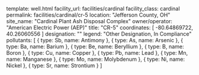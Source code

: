 template: well.html
facility_url: facilities/cardinal
facility_class: cardinal
permalink: facilities/cardinal/cr-5
location: "Jefferson County, OH"
site_name: "Cardinal Plant Ash Disposal Complex"
owner/operator: "American Electric Power (AEP)"
title: "CR-5"
coordinates: [
  -80.64869722,
  40.26060556
]
designation: ""
legend: "Other Designation, In Compliance"
pollutants: [
{
  type: Sb,
  name: Antimony
},
{
  type: As,
  name: Arsenic
},
{
  type: Ba,
  name: Barium
},
{
  type: Be,
  name: Beryllium
},
{
  type: B,
  name: Boron
},
{
  type: Cu,
  name: Copper
},
{
  type: Pb,
  name: Lead
},
{
  type: Mn,
  name: Manganese
},
{
  type: Mo,
  name: Molybdenum
},
{
  type: Ni,
  name: Nickel
},
{
  type: Sr,
  name: Strontium
}
]
